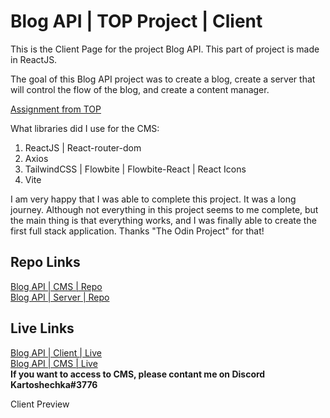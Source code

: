 # Blog API | TOP Project | Client

This is the Client Page for the project Blog API.
This part of project is made in ReactJS.

The goal of this Blog API project was to create a blog, create a server that will control the flow of the blog, and create a content manager.

[Assignment from TOP](https://www.theodinproject.com/lessons/nodejs-blog-api)

What libraries did I use for the CMS:

1. ReactJS | React-router-dom
2. Axios
3. TailwindCSS | Flowbite | Flowbite-React | React Icons
4. Vite

I am very happy that I was able to complete this project. It was a long journey. Although not everything in this project seems to me complete, but the main thing is that everything works, and I was finally able to create the first full stack application. Thanks "The Odin Project" for that!

## Repo Links

[Blog API | CMS | Repo](https://www.google.com)<br/>
[Blog API | Server | Repo](https://www.google.com)<br/>

## Live Links

[Blog API | Client | Live](https://www.google.com)<br/>
[Blog API | CMS | Live](https://www.google.com)<br/>
**If you want to access to CMS, please contant me on Discord Kartoshechka#3776**

Client Preview

